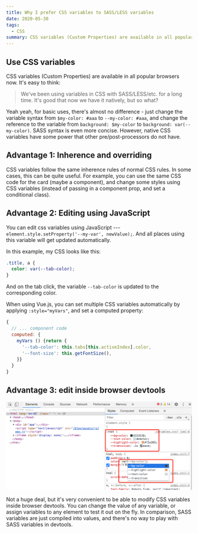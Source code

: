 ```yaml
---
title: Why I prefer CSS variables to SASS/LESS variables
date: 2020-05-30
tags:
  - CSS
summary: CSS variables (Custom Properties) are available in all popular browsers now. Being a native feature, it has many advantages over pre/post-processor variables like SASS, LESS.
---
```


## Use CSS variables

CSS variables (Custom Properties) are available in all popular browsers now. It's easy to think:

> We've been using variables in CSS with SASS/LESS/etc. for a long time. It's good that now we have it natively, but so what?

Yeah yeah, for basic uses, there's almost no difference - just change the variable syntax from `$my-color: #aaa` to `--my-color: #aaa`, and change the reference to the variable from `background: $my-color` to `background: var(--my-color)`. SASS syntax is even more concise. However, native CSS variables have some power that other pre/post-processors do not have.

## Advantage 1: Inherence and overriding

CSS variables follow the same inherence rules of normal CSS rules. In some cases, this can be quite useful. For example, you can use the same CSS code for the card (maybe a component), and change some styles using CSS variables (instead of passing in a component prop, and set a conditional class).

<div class="_interaction-container">
  <css-variables-override/>
</div>

## Advantage 2: Editing using JavaScript

You can edit css variables using JavaScript --- `element.style.setProperty('--my-var', newValue);`. And all places using this variable will get updated automatically.

<div class="_interaction-container">
  <css-variables-edit/>
</div>

In this example, my CSS looks like this:

```css
.title, a {
  color: var(--tab-color);
}
```

And on the tab click, the variable `--tab-color` is updated to the corresponding color.

When using Vue.js, you can set multiple CSS variables automatically by applying `:style="myVars"`, and set a computed property:

```javascript
{
  // ... component code
  computed: {
    myVars () {return {
      '--tab-color': this.tabs[this.activeIndex].color,
      '--font-size': this.getFontSize(),
    }}
  }
}
```

## Advantage 3: edit inside browser devtools

![Devtools](../_assets/css-variables-devtools.png)

Not a huge deal, but it's very convenient to be able to modify CSS variables inside browser devtools. You can change the value of any variable, or assign variables to any element to test it out on the fly.
In comparison, SASS variables are just compiled into values, and there's no way to play with SASS variables in devtools.
